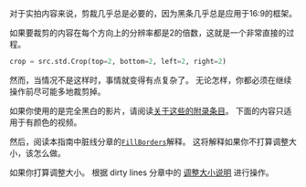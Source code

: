 对于实拍内容来说，剪裁几乎总是必要的，因为黑条几乎总是应用于16:9的框架。

如果要裁剪的内容在每个方向上的分辨率都是2的倍数，这就是一个非常直接的过程。

```py
crop = src.std.Crop(top=2, bottom=2, left=2, right=2)
```

然而，当情况不是这样时，事情就变得有点复杂了。
无论怎样，你都必须在继续操作前尽可能多地裁剪掉。

如果你使用的是完全黑白的影片，请阅读[关于这些的附录条目](../appendix/gray.html)。
下面的内容只适用于有颜色的视频。

然后，阅读本指南中脏线分章的[`FillBorders`](dirty_lines.html#fillborders)解释。
这将解释如果你不打算调整大小，该怎么做。

如果你打算调整大小。
根据 dirty lines 分章中的 [调整大小说明](dirty_lines.html#resizing) 进行操作。
